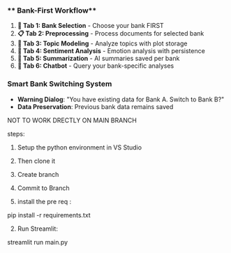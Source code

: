 ### ** Bank-First Workflow**
1. **🏪 Tab 1: Bank Selection** - Choose your bank FIRST
2. **📋 Tab 2: Preprocessing** - Process documents for selected bank
3. **🎯 Tab 3: Topic Modeling** - Analyze topics with plot storage
4. **💭 Tab 4: Sentiment Analysis** - Emotion analysis with persistence
5. **📝 Tab 5: Summarization** - AI summaries saved per bank
6. **🤖 Tab 6: Chatbot** - Query your bank-specific analyses

### **Smart Bank Switching System**
- **Warning Dialog**: "You have existing data for Bank A. Switch to Bank B?"
- **Data Preservation**: Previous bank data remains saved

NOT TO WORK DRECTLY ON MAIN BRANCH

steps:

1. Setup the python environment in VS Studio
2. Then clone it
3. Create branch
4. Commit to Branch

1. install the pre req :
   
pip install -r requirements.txt

2. Run Streamlit:
   
streamlit run main.py
